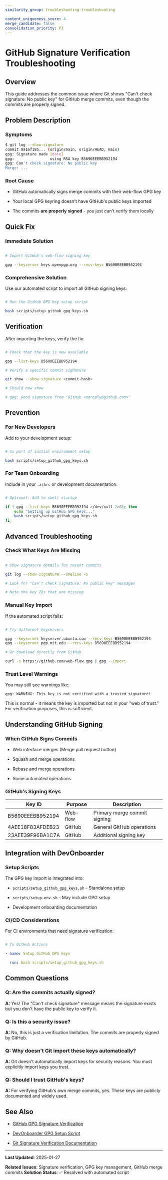 ```yaml
---
similarity_group: troubleshooting-troubleshooting

content_uniqueness_score: 4
merge_candidate: false
consolidation_priority: P3
---
```


# GitHub Signature Verification Troubleshooting

## Overview

This guide addresses the common issue where Git shows "Can't check signature: No public key" for GitHub merge commits, even though the commits are properly signed.

## Problem Description

### Symptoms

```bash
$ git log --show-signature
commit 9a16f185... (origin/main, origin/HEAD, main)
gpg: Signature made [date]
gpg:                using RSA key B5690EEEBB952194
gpg: Can't check signature: No public key
Merge: ...

```

### Root Cause

- GitHub automatically signs merge commits with their web-flow GPG key

- Your local GPG keyring doesn't have GitHub's public keys imported

- The commits **are properly signed** - you just can't verify them locally

## Quick Fix

### Immediate Solution

```bash

# Import GitHub's web-flow signing key

gpg --keyserver keys.openpgp.org --recv-keys B5690EEEBB952194

```

### Comprehensive Solution

Use our automated script to import all GitHub signing keys:

```bash

# Run the GitHub GPG key setup script

bash scripts/setup_github_gpg_keys.sh

```

## Verification

After importing the keys, verify the fix:

```bash

# Check that the key is now available

gpg --list-keys B5690EEEBB952194

# Verify a specific commit signature

git show --show-signature <commit-hash>

# Should now show

# gpg: Good signature from "GitHub <noreply@github.com>"

```

## Prevention

### For New Developers

Add to your development setup:

```bash

# As part of initial environment setup

bash scripts/setup_github_gpg_keys.sh

```

### For Team Onboarding

Include in your `.zshrc` or development documentation:

```bash

# Optional: Add to shell startup

if ! gpg --list-keys B5690EEEBB952194 >/dev/null 2>&1; then
    echo "Setting up GitHub GPG keys..."
    bash scripts/setup_github_gpg_keys.sh
fi

```

## Advanced Troubleshooting

### Check What Keys Are Missing

```bash

# Show signature details for recent commits

git log --show-signature --oneline -5

# Look for "Can't check signature: No public key" messages

# Note the key IDs that are missing

```

### Manual Key Import

If the automated script fails:

```bash

# Try different keyservers

gpg --keyserver keyserver.ubuntu.com --recv-keys B5690EEEBB952194
gpg --keyserver pgp.mit.edu --recv-keys B5690EEEBB952194

# Or download directly from GitHub

curl -s https://github.com/web-flow.gpg | gpg --import

```

### Trust Level Warnings

You may still see warnings like:

```text
gpg: WARNING: This key is not certified with a trusted signature!

```

This is normal - it means the key is imported but not in your "web of trust." For verification purposes, this is sufficient.

## Understanding GitHub Signing

### When GitHub Signs Commits

- Web interface merges (Merge pull request button)

- Squash and merge operations

- Rebase and merge operations

- Some automated operations

### GitHub's Signing Keys

| Key ID | Purpose | Description |
|--------|---------|-------------|
| B5690EEEBB952194 | Web-flow | Primary merge commit signing |
| 4AEE18F83AFDEB23 | GitHub | General GitHub operations |
| 23AEE39F96BA1C7A | GitHub | Additional signing key |

## Integration with DevOnboarder

### Setup Scripts

The GPG key import is integrated into:

- `scripts/setup_github_gpg_keys.sh` - Standalone setup

- `scripts/setup-env.sh` - May include GPG setup

- Development onboarding documentation

### CI/CD Considerations

For CI environments that need signature verification:

```yaml

# In GitHub Actions

- name: Setup GitHub GPG keys

  run: bash scripts/setup_github_gpg_keys.sh

```

## Common Questions

### Q: Are the commits actually signed?

**A:** Yes! The "Can't check signature" message means the signature exists but you don't have the public key to verify it.

### Q: Is this a security issue?

**A:** No, this is just a verification limitation. The commits are properly signed by GitHub.

### Q: Why doesn't Git import these keys automatically?

**A:** Git doesn't automatically import keys for security reasons. You must explicitly import keys you trust.

### Q: Should I trust GitHub's keys?

**A:** For verifying GitHub's own merge commits, yes. These keys are publicly documented and widely used.

## See Also

- [GitHub GPG Signature Verification](https://docs.github.com/en/authentication/managing-commit-signature-verification)

- [DevOnboarder GPG Setup Script](../../scripts/setup_github_gpg_keys.sh)

- [Git Signature Verification Documentation](https://git-scm.com/book/en/v2/Git-Tools-Signing-Your-Work)

---

**Last Updated**: 2025-01-27

**Related Issues**: Signature verification, GPG key management, GitHub merge commits
**Solution Status**: ✅ Resolved with automated script
